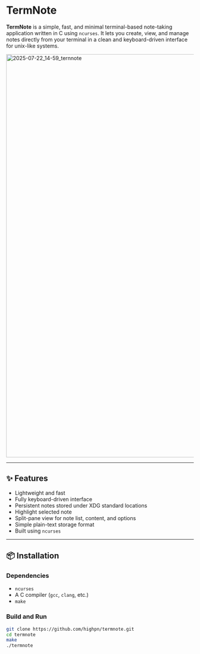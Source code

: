 # TermNote

**TermNote** is a simple, fast, and minimal terminal-based note-taking application written in C using `ncurses`. It lets you create, view, and manage notes directly from your terminal in a clean and keyboard-driven interface for unix-like systems.

<img width="1776" height="1084" alt="2025-07-22_14-59_ternnote" src="https://github.com/user-attachments/assets/d1b1e847-085e-4714-a853-e345fc082409" />

---

## ✨ Features

- Lightweight and fast
- Fully keyboard-driven interface
- Persistent notes stored under XDG standard locations
- Highlight selected note
- Split-pane view for note list, content, and options
- Simple plain-text storage format
- Built using `ncurses`

---

## 📦 Installation

### Dependencies

- `ncurses`
- A C compiler (`gcc`, `clang`, etc.)
- `make`

### Build and Run

```bash
git clone https://github.com/highpn/termnote.git
cd termnote
make
./termnote

